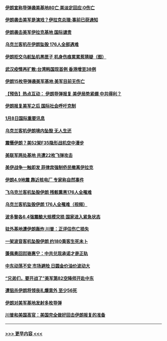 #### [伊朗宣称导弹袭美基地80亡 美淡定回应:0伤亡](../pages/prog202/a102748184.md?t=01090311) 
#### [伊朗袭击美军是演戏？伊拉克总理:事前已获通知](../pages/prog202/a102748169.md?t=01090311) 
#### [伊朗袭击美军伊拉克基地 国际谴责](../pages/prog202/a102748210.md?t=01090311) 
#### [乌克兰客机在伊朗坠毁 176人全部遇难](../pages/prog202/a102748214.md?t=01090311) 
#### [伊朗拒交乌航坠机黑匣子 机身伤痕累累惹猜疑（图）](../pages/prog202/a102748185.md?t=01090311) 
#### [武汉疫情再扩散:台湾韩国现首例 香港增至38例](../pages/prog202/a102748133.md?t=01090311) 
#### [伊朗15枚导弹袭美军基地 美军目前无伤亡](../pages/prog202/a102748173.md?t=01090311) 
#### [【预告】热点互动： 伊朗导弹报复 美伊局势紧绷  中共得利？](../pages/prog202/a102748163.md?t=01090311) 
#### [伊朗报复美军之后 国际社会呼吁克制](../pages/prog202/a102748148.md?t=01090311) 
#### [1月8日国际重要讯息](../pages/prog202/a102747999.md?t=01090311) 
#### [乌克兰客机伊朗境内坠毁 无人生还](../pages/prog202/a102747997.md?t=01090311) 
#### [震慑伊朗？美52架F35隐形战机空中漫步](../pages/prog202/a102747959.md?t=01090311) 
#### [美联军两处基地 共遭22枚飞弹攻击](../pages/prog202/a102747961.md?t=01090311) 
#### [美伊战争一触即发 菲律宾强制侨民撤离伊拉克](../pages/prog202/a102747933.md?t=01090311) 
#### [伊朗4.9地震 靠近核电厂 专家称自然事件](../pages/prog202/a102747910.md?t=01090311) 
#### [飞乌克兰客机坠毁伊朗 残骸熏黑176人全罹难](../pages/prog202/a102747762.md?t=01090311) 
#### [乌克兰客机坠毁伊朗 176人全罹难（视频）](../pages/prog202/a102747888.md?t=01090311) 
#### [波多黎各6.4强震酿大规模灾损 国家进入紧急状态](../pages/prog202/a102747725.md?t=01090311) 
#### [驻外基地遭伊朗轰炸 川普：正评估伤亡损失](../pages/prog202/a102747785.md?t=01090311) 
#### [一架波音客机坠毁伊朗 约180乘客生死未卜](../pages/prog202/a102747764.md?t=01090311) 
#### [蓬佩奥回怼骆惠宁：中共兑现承诺才是正轨](../pages/prog202/a102747713.md?t=01090311) 
#### [中东动荡不安 市场避险 日圆金价油价波动大](../pages/prog202/a102747706.md?t=01090311) 
#### [“兄弟们，要开战了”美军第82空降师开赴中东](../pages/prog202/a102747669.md?t=01090311) 
#### [遭狙杀伊朗将领丧礼爆意外 至少56死](../pages/prog202/a102747644.md?t=01090311) 
#### [伊朗对美军基地发射多枚导弹](../pages/prog202/a102747662.md?t=01090311) 
#### [川普和美国高官：美国完全做好回击伊朗报复的准备](../pages/prog202/a102747647.md?t=01090311) 

----
#### [ >>> 更早内容 <<< ](../indexes/prog202-earlier.md)
